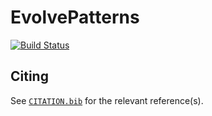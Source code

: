 # EvolvePatterns

[![Build Status](https://github.com/han-ol/EvolvePatterns.jl/actions/workflows/CI.yml/badge.svg?branch=main)](https://github.com/han-ol/EvolvePatterns.jl/actions/workflows/CI.yml?query=branch%3Amain)

## Citing

See [`CITATION.bib`](CITATION.bib) for the relevant reference(s).
